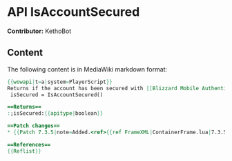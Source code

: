 # API IsAccountSecured

**Contributor:** KethoBot

## Content

The following content is in MediaWiki markdown format:

```mediawiki
{{wowapi|t=a|system=PlayerScript}}
Returns if the account has been secured with [[Blizzard Mobile Authenticator]].
 isSecured = IsAccountSecured()

==Returns==
:;isSecured:{{apitype|boolean}}

==Patch changes==
* {{Patch 7.3.5|note=Added.<ref>{{ref FrameXML|ContainerFrame.lua|7.3.5|25864|692|20180116}}</ref>}}

==References==
{{Reflist}}
```